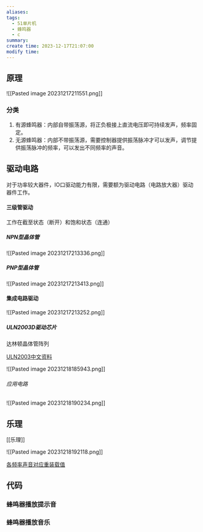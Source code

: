 ```yaml
---
aliases: 
tags:
  - 51单片机
  - 蜂鸣器
  - c
summary: 
create time: 2023-12-17T21:07:00
modify time:
---
```

## 原理

![[Pasted image 20231217211551.png]]

### 分类

1. 有源蜂鸣器：内部自带振荡源，将正负极接上直流电压即可持续发声，频率固定。
2. 无源蜂鸣器：内部不带振荡源，需要控制器提供振荡脉冲才可以发声，调节提供振荡脉冲的频率，可以发出不同频率的声音。

## 驱动电路

对于功率较大器件，IO口驱动能力有限，需要额为驱动电路（电路放大器）驱动器件工作。

#### 三级管驱动

工作在截至状态（断开）和饱和状态（连通）

##### NPN型晶体管

![[Pasted image 20231217213336.png]]

##### PNP型晶体管

![[Pasted image 20231217213413.png]]

#### 集成电路驱动

![[Pasted image 20231217213252.png]]

##### ULN2003D驱动芯片

达林顿晶体管阵列

[ULN2003中文资料](./attachments/ULN2003中文资料)

![[Pasted image 20231218185943.png]]

###### 应用电路

![[Pasted image 20231218190234.png]]

## 乐理

[[乐理]]

![[Pasted image 20231218192118.png]]

[各频率声音对应重装载值](./attachments/sound.xlsx)

## 代码

### 蜂鸣器播放提示音



### 蜂鸣器播放音乐